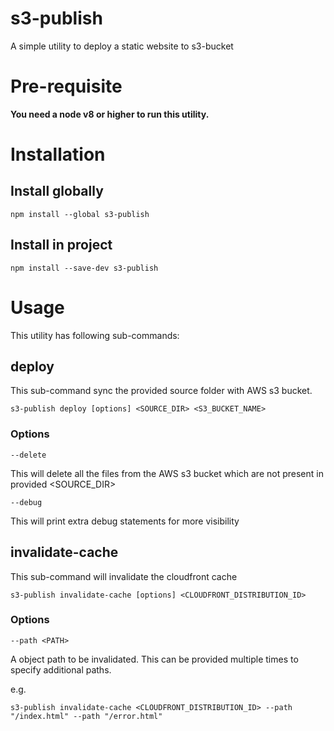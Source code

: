 # s3-publish

A simple utility to deploy a static website to s3-bucket

# Pre-requisite

**You need a node v8 or higher to run this utility.**

# Installation

## Install globally

```console
npm install --global s3-publish
```

## Install in project

```console
npm install --save-dev s3-publish
```

# Usage

This utility has following sub-commands:

## deploy

This sub-command sync the provided source folder with AWS s3 bucket.

```console
s3-publish deploy [options] <SOURCE_DIR> <S3_BUCKET_NAME>
```

### Options

`--delete`

This will delete all the files from the AWS s3 bucket which are not present in provided <SOURCE_DIR>

`--debug`

This will print extra debug statements for more visibility

## invalidate-cache

This sub-command will invalidate the cloudfront cache

```console
s3-publish invalidate-cache [options] <CLOUDFRONT_DISTRIBUTION_ID>
```

### Options

`--path <PATH>`

A object path to be invalidated. This can be provided multiple times to specify additional paths.

e.g.

```console
s3-publish invalidate-cache <CLOUDFRONT_DISTRIBUTION_ID> --path "/index.html" --path "/error.html"
```

